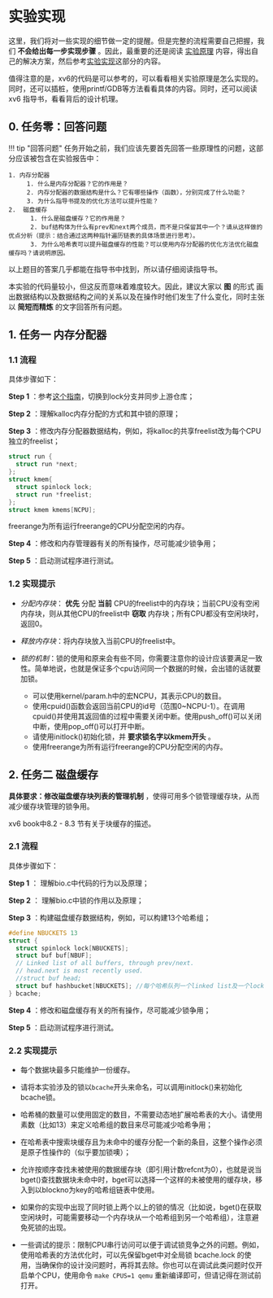 # 实验实现

这里，我们将对一些实现的细节做一定的提醒。但是完整的流程需要自己把握，我们 **不会给出每一步实现步骤** 。因此，最重要的还是阅读 [实验原理](../part2/#_1) 内容，得出自己的解决方案，然后参考[实验实现](../part3/#_1)这部分的内容。

值得注意的是，xv6的代码是可以参考的，可以看看相关实验原理是怎么实现的。同时，还可以插桩，使用printf/GDB等方法看看具体的内容。同时，还可以阅读 xv6 指导书，看看背后的设计机理。


## 0. 任务零：回答问题

!!! tip   "回答问题"
    任务开始之前，我们应该先要首先回答一些原理性的问题，这部分应该被包含在实验报告中：

    1. 内存分配器
         1. 什么是内存分配器？它的作用是？
         2. 内存分配器的数据结构是什么？它有哪些操作（函数），分别完成了什么功能？
         3. 为什么指导书提及的优化方法可以提升性能？
    2.  磁盘缓存
          1. 什么是磁盘缓存？它的作用是？
          2. buf结构体为什么有prev和next两个成员，而不是只保留其中一个？请从这样做的优点分析（提示：结合通过这两种指针遍历链表的具体场景进行思考）。
          3. 为什么哈希表可以提升磁盘缓存的性能？可以使用内存分配器的优化方法优化磁盘缓存吗？请说明原因。


以上题目的答案几乎都能在指导书中找到，所以请仔细阅读指导书。

本实验的代码量较小，但这反而意味着难度较大。因此，建议大家以 **图** 的形式
画出数据结构以及数据结构之间的关系以及在操作时他们发生了什么变化，同时主张以 **简短而精炼** 的文字回答所有问题。
    
## 1. 任务一 内存分配器

### 1.1 流程

具体步骤如下：

**Step 1** ：参考[这个指南](../../tools/#31)，切换到lock分支并同步上游仓库；

**Step 2** ：理解kalloc内存分配的方式和其中锁的原理；

**Step 3** ：修改内存分配器数据结构，例如，将kalloc的共享freelist改为每个CPU独立的freelist；

```c
struct run {
  struct run *next;
};
struct kmem{
  struct spinlock lock;
  struct run *freelist;
};
struct kmem kmems[NCPU];
```

freerange为所有运行freerange的CPU分配空闲的内存。

**Step 4** ：修改和内存管理器有关的所有操作，尽可能减少锁争用；

**Step 5** ：启动测试程序进行测试。

### 1.2 实现提示

- *分配内存块*： **优先** 分配 **当前** CPU的freelist中的内存块；当前CPU没有空闲内存块，则从其他CPU的freelist中 **窃取** 内存块；所有CPU都没有空闲块时，返回0。  

- *释放内存块*：将内存块放入当前CPU的freelist中。  

- *锁的机制*：锁的使用和原来会有些不同，你需要注意你的设计应该要满足一致性。简单地说，也就是保证多个cpu访问同一个数据的时候，会出错的话就要加锁。  
    - 可以使用kernel/param.h中的宏NCPU，其表示CPU的数目。  
    - 使用cpuid()函数会返回当前CPU的id号（范围0~NCPU-1）。在调用cpuid()并使用其返回值的过程中需要关闭中断。使用push_off()可以关闭中断，使用pop_off()可以打开中断。  
    - 请使用initlock()初始化锁，并 **要求锁名字以kmem开头** 。  
    - 使用freerange为所有运行freerange的CPU分配空闲的内存。  

## 2. 任务二 磁盘缓存

  **具体要求：修改磁盘缓存块列表的管理机制** ，使得可用多个锁管理缓存块，从而减少缓存块管理的锁争用。

xv6 book中8.2 - 8.3 节有关于块缓存的描述。

### 2.1 流程

具体步骤如下：

**Step 1** ： 理解bio.c中代码的行为以及原理；

**Step 2** ： 理解bio.c中锁的作用以及原理；

**Step 3** ：构建磁盘缓存数据结构，例如，可以构建13个哈希组；

```c
#define NBUCKETS 13
struct {
  struct spinlock lock[NBUCKETS];
  struct buf buf[NBUF];
  // Linked list of all buffers, through prev/next.
  // head.next is most recently used.
  //struct buf head;
  struct buf hashbucket[NBUCKETS]; //每个哈希队列一个linked list及一个lock
} bcache;
```

**Step 4** ：修改和磁盘缓存有关的所有操作，尽可能减少锁争用；

**Step 5** ：启动测试程序进行测试。
    


### 2.2 实现提示

- 每个数据块最多只能维护一份缓存。  

- 请将本实验涉及的锁以`bcache`开头来命名，可以调用initlock()来初始化bcache锁。  

- 哈希桶的数量可以使用固定的数目，不需要动态地扩展哈希表的大小。请使用素数（比如13）来定义哈希组的数目来尽可能减少哈希争用；  

- 在哈希表中搜索块缓存且为未命中的缓存分配一个新的条目，这整个操作必须是原子性操作的（似乎要加锁噢）；  

- 允许按顺序查找未被使用的数据缓存块（即引用计数refcnt为0），也就是说当bget()查找数据块未命中时，bget可以选择一个这样的未被使用的缓存块，移入到以blockno为key的哈希组链表中使用。

- 如果你的实现中出现了同时锁上两个以上的锁的情况（比如说，bget()在获取空闲块时，可能需要移动一个内存块从一个哈希组到另一个哈希组），注意避免死锁的出现。  

- 一些调试的提示：限制CPU串行访问可以便于调试锁竞争之外的问题。例如，使用哈希表的方法优化时，可以先保留bget中对全局锁 bcache.lock 的使用，当确保你的设计没问题时，再将其去除。你也可以在调试此类问题时仅开启单个CPU，使用命令 `make CPUS=1 qemu` 重新编译即可，但请记得在测试前打开。
  
    




